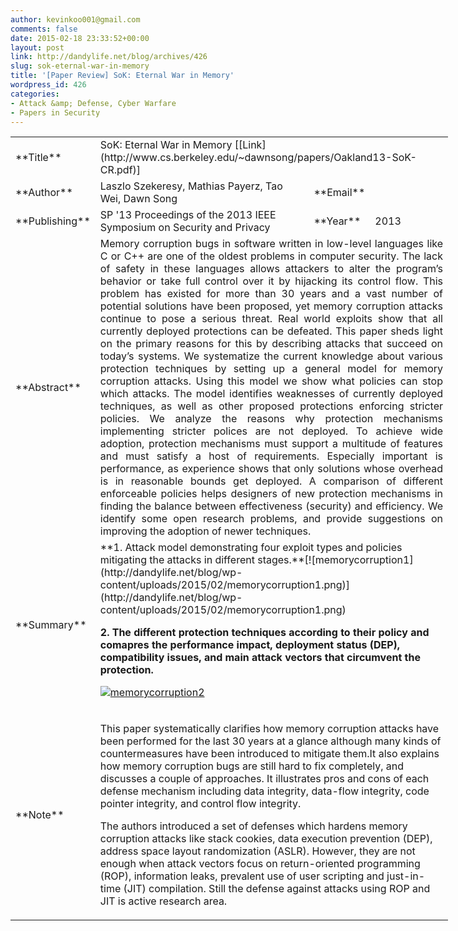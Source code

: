 ```yaml
---
author: kevinkoo001@gmail.com
comments: false
date: 2015-02-18 23:33:52+00:00
layout: post
link: http://dandylife.net/blog/archives/426
slug: sok-eternal-war-in-memory
title: '[Paper Review] SoK: Eternal War in Memory'
wordpress_id: 426
categories:
- Attack &amp; Defense, Cyber Warfare
- Papers in Security
---
```


<table style="width: 700px;" >
<tbody >
<tr >

<td width="81" >**Title**
</td>

<td colspan="3" width="700" >SoK: Eternal War in Memory [[Link](http://www.cs.berkeley.edu/~dawnsong/papers/Oakland13-SoK-CR.pdf)]
</td>
</tr>
<tr >

<td width="81" >**Author**
</td>

<td width="444" >Laszlo Szekeresy, Mathias Payerz, Tao Wei, Dawn Song
</td>

<td width="51" >**Email**
</td>

<td width="143" >
</td>
</tr>
<tr >

<td width="81" >**Publishing**
</td>

<td width="444" >SP '13 Proceedings of the 2013 IEEE Symposium on Security and Privacy
</td>

<td width="51" >**Year**
</td>

<td width="143" >2013
</td>
</tr>
<tr >

<td width="81" >**Abstract**
</td>

<td colspan="3" style="text-align: justify;" width="638" >Memory corruption bugs in software written in low-level languages like C or C++ are one of the oldest problems in computer security. The lack of safety in these languages allows attackers to alter the program’s behavior or take full control over it by hijacking its control flow. This problem has existed for more than 30 years and a vast number of potential solutions have been proposed, yet memory corruption attacks continue to pose a serious threat. Real world exploits show that all currently deployed protections can be defeated. This paper sheds light on the primary reasons for this by describing attacks that succeed on today’s systems. We systematize the current knowledge about various protection techniques by setting up a general model for memory corruption attacks. Using this model we show what policies can stop which attacks. The model identifies weaknesses of currently deployed techniques, as well as other proposed protections enforcing stricter policies. We analyze the reasons why protection mechanisms implementing stricter polices are not deployed. To achieve wide adoption, protection mechanisms must support a multitude of features and must satisfy a host of requirements. Especially important is performance, as experience shows that only solutions whose overhead is in reasonable bounds get deployed. A comparison of different enforceable policies helps designers of new protection mechanisms in finding the balance between effectiveness (security) and efficiency. We identify some open research problems, and provide suggestions on improving the adoption of newer techniques.
</td>
</tr>
<tr >

<td width="81" >**Summary**
</td>

<td colspan="3" width="638" >**1. Attack model demonstrating four exploit types and policies mitigating the attacks in different stages.**[![memorycorruption1](http://dandylife.net/blog/wp-content/uploads/2015/02/memorycorruption1.png)](http://dandylife.net/blog/wp-content/uploads/2015/02/memorycorruption1.png)

**2. The different protection techniques according to their policy and comapres the performance impact, deployment status (DEP), compatibility issues, and main attack vectors that circumvent the protection.**

[![memorycorruption2](http://dandylife.net/blog/wp-content/uploads/2015/02/memorycorruption2.png)](http://dandylife.net/blog/wp-content/uploads/2015/02/memorycorruption2.png)
</td>
</tr>
<tr >

<td width="81" >**Note**
</td>

<td colspan="3" width="638" >


This paper systematically clarifies how memory corruption attacks have been performed for the last 30 years at a glance although many kinds of countermeasures have been introduced to mitigate them.It also explains how memory corruption bugs are still hard to fix completely, and discusses a couple of approaches. It illustrates pros and cons of each defense mechanism including data integrity, data-flow integrity, code pointer integrity, and control flow integrity.




The authors introduced a set of defenses which hardens memory corruption attacks like stack cookies, data execution prevention (DEP), address space layout randomization (ASLR). However, they are not enough when attack vectors focus on return-oriented programming (ROP), information leaks, prevalent use of user scripting and just-in-time (JIT) compilation. Still the defense against attacks using ROP and JIT is active research area.



</td>
</tr>
</tbody>
</table>
